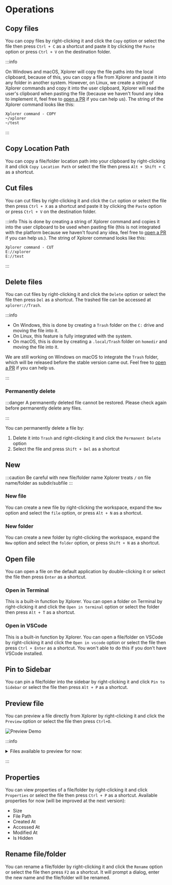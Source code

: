 # Operations

## Copy files

You can copy files by right-clicking it and click the `Copy` option or select the file then press `Ctrl + C` as a shortcut and paste it by clicking the `Paste` option or press `Ctrl + V` on the destination folder.

:::info

On Windows and macOS, Xplorer will copy the file paths into the local clipboard, because of this, you can copy a file from Xplorer and paste it into any folder in another system. However, on Linux, we create a string of Xplorer commands and copy it into the user clipboard, Xplorer will read the user's clipboard when pasting the file (because we haven't found any idea to implement it, feel free to [open a PR](/community/Contributing/#pull-requests) if you can help us). The string of the Xplorer command looks like this:

```
Xplorer command - COPY
~/xplorer
~/test
```

:::

## Copy Location Path

You can copy a file/folder location path into your clipboard by right-clicking it and click `Copy Location Path` or select the file then press `Alt + Shift + C` as a shortcut.

## Cut files

You can cut files by right-clicking it and click the `Cut` option or select the file then press `Ctrl + X` as a shortcut and paste it by clicking the `Paste` option or press `Ctrl + V` on the destination folder.

:::info
This is done by creating a string of Xplorer command and copies it into the user clipboard to be used when pasting file (this is not integrated with the platform because we haven't found any idea, feel free to [open a PR](/community/Contributing/#pull-requests) if you can help us.). The string of Xplorer command looks like this:

```
Xplorer command - CUT
E://xplorer
E://test
```

:::

## Delete files

You can cut files by right-clicking it and click the `Delete` option or select the file then press `Del` as a shortcut. The trashed file can be accessed at `xplorer://Trash`.

:::info

-   On Windows, this is done by creating a `Trash` folder on the `C:` drive and moving the file into it.
-   On Linux, this feature is fully integrated with the system.
-   On macOS, this is done by creating a `.local/Trash` folder on `homedir` and moving the file into it.

We are still working on Windows on macOS to integrate the `Trash` folder, which will be released before the stable version came out. Feel free to [open a PR](/community/Contributing/#pull-requests) if you can help us.

:::

### Permanently delete

:::danger
A permanently deleted file cannot be restored. Please check again before permanently delete any files.

:::

You can permanently delete a file by:

1. Delete it into `Trash` and right-clicking it and click the `Permanent Delete` option
2. Select the file and press `Shift + Del` as a shortcut

## New

:::caution Be careful with new file/folder name
Xplorer treats `/` on file name/folder as subdir/subfile
:::

### New file

You can create a new file by right-clicking the workspace, expand the `New` option and select the `file` option, or press `Alt + N` as a shortcut.

### New folder

You can create a new folder by right-clicking the workspace, expand the `New` option and select the `folder` option, or press `Shift + N` as a shortcut.

## Open file

You can open a file on the default application by double-clicking it or select the file then press `Enter` as a shortcut.

### Open in Terminal

This is a built-in function by Xplorer. You can open a folder on Terminal by right-clicking it and click the `Open in terminal` option or select the folder then press `Alt + T` as a shortcut.

### Open in VSCode

This is a built-in function by Xplorer. You can open a file/folder on VSCode by right-clicking it and click the `Open in vscode` option or select the file then press `Ctrl + Enter` as a shortcut. You won't able to do this if you don't have VSCode installed.

## Pin to Sidebar

You can pin a file/folder into the sidebar by right-clicking it and click `Pin to Sidebar` or select the file then press `Alt + P` as a shortcut.

## Preview file

You can preview a file directly from Xplorer by right-clicking it and click the `Preview` option or select the file then press `Ctrl+O`.

![Preview Demo](/img/docs/preview.png)

:::info

<details>
<summary>
Files available to preview for now:
</summary>

```json
[
	".pdf",
	".html",
	".docx",
	".htm",
	".xlsx",
	".xls",
	".xlsb",
	"xls",
	".ods",
	".fods",
	".csv",
	".txt",
	".py",
	".js",
	".bat",
	".css",
	".c++",
	".cpp",
	".cc",
	".c",
	".diff",
	".patch",
	".go",
	".java",
	".json",
	".php",
	".ts",
	".tsx",
	".jsx",
	".jpg",
	".png",
	".gif",
	".bmp",
	".jpeg",
	".jpe",
	".jif",
	".jfif",
	".jfi",
	".webp",
	".tiff",
	".tif",
	".ico",
	".svg",
	".webp",
	".mp4",
	".webm",
	".mpg",
	".mp2",
	".mpeg",
	".mpe",
	".mpv",
	".ocg",
	".m4p",
	".m4v",
	".avi",
	".wmv",
	".mov",
	".qt",
	".flv",
	".swf",
	".md"
]
```

</details>

:::

## Properties

You can view properties of a file/folder by right-clicking it and click `Properties` or select the file then press `Ctrl + P` as a shortcut.
Available properties for now (will be improved at the next version):

-   Size
-   File Path
-   Created At
-   Accessed At
-   Modified At
-   Is Hidden

## Rename file/folder

You can rename a file/folder by right-clicking it and click the `Rename` option or select the file then press `F2` as a shortcut. It will prompt a dialog, enter the new name and the file/folder will be renamed.
